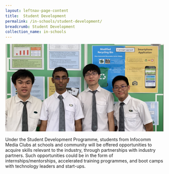 ```yaml
---
layout: leftnav-page-content
title:  Student Development
permalink: /in-schools/student-development/
breadcrumb: Student Development
collection_name: in-schools
---
```

![overview image](/images/in-schools/student-development/student-development-overview.jpg)

Under the Student Development Programme, students from Infocomm Media Clubs at schools and community will be offered opportunities to acquire skills relevant to the industry, through partnerships with industry partners.  Such opportunities could be in the form of internships/mentorships, accelerated training programmes, and boot camps with technology leaders and start-ups.


